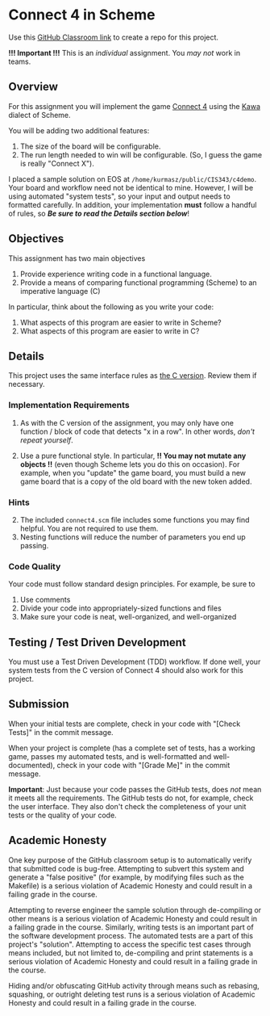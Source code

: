 # Connect 4 in Scheme

Use this [GitHub Classroom link](https://classroom.github.com/a/U3xDWEk-) to create a repo for this project.

**!!! Important !!!** This is an _individual_ assignment.  You _may not_ work in teams.

## Overview

For this assignment you will implement the game [Connect 4](https://kevinshannon.dev/connect4) using the [Kawa](https://www.gnu.org/software/kawa) dialect of Scheme. 

You will be adding two additional features:
1. The size of the board will be configurable.
2. The run length needed to win will be configurable.  (So, I guess the game is really "Connect X").

I placed a sample solution on EOS at `/home/kurmasz/public/CIS343/c4demo`.  Your board and workflow need not be identical to mine.  However, I will be using automated "system tests", so your input and output needs to formatted carefully.  In addition, your implementation **must** follow a handful of rules, so **_Be sure to read the Details section below_**!

## Objectives

This assignment has two main objectives
1. Provide experience writing code in a functional language.
2. Provide a means of comparing functional programming (Scheme) to an imperative language (C)

In particular, think about the following as you write your code:
1. What aspects of this program are easier to write in Scheme?
2. What aspects of this program are easier to write in C?

## Details

This project uses the same interface rules as [the C version](https://github.com/kurmasz-assignments/cis343-connect4-c).  Review them if necessary.

### Implementation Requirements

1. As with the C version of the assignment, you may only have one function / block of code that detects "x in a row".  In other words, *don't repeat yourself*.

2. Use a pure functional style.  In particular, **!! You may not mutate any objects !!** (even though Scheme lets you do this on occasion). For example, when you "update" the game board, you must build a new game board that is a copy of the old board with the new token added.

### Hints

2. The included `connect4.scm` file includes some functions you may find helpful.  You are not required to use them.
3. Nesting functions will reduce the number of parameters you end up passing.

### Code Quality

Your code must follow standard design principles.  For example, be sure to
   1. Use comments 
   2. Divide your code into appropriately-sized functions and files
   3. Make sure your code is neat, well-organized, and well-organized

## Testing / Test Driven Development

You must use a Test Driven Development (TDD) workflow.  If done well, your system tests from the C version of Connect 4 should also work for this project.

## Submission

When your initial tests are complete, check in your code with "[Check Tests]" in the commit message.

When your project is complete (has a complete set of tests, has a working game, passes my automated tests, and is well-formatted and well-documented), 
check in your code with "[Grade Me]" in the commit message.

**Important**: Just because your code passes the GitHub tests, does _not_ mean it meets all the requirements. The GitHub tests do not, for example, check the user interface.  They also don't check the completeness of your unit tests or the quality of your code.

## Academic Honesty

One key purpose of the GitHub classroom setup is to automatically verify that submitted code is bug-free.  Attempting to subvert this system and generate a "false positive" (for example, by modifying files such as the Makefile) is a serious violation of Academic Honesty and could result in a failing grade in the course.

Attempting to reverse engineer the sample solution through de-compiling or other means is a serious violation of Academic Honesty and could result in a failing grade in the course.  Similarly, writing tests is an important part of the software development process. The automated tests are a part of this project's "solution".  Attempting to access the specific test cases through means included, but not limited to, de-compiling and print statements is a serious violation of Academic Honesty and could result in a failing grade in the course.

Hiding and/or obfuscating GitHub activity through means such as rebasing, squashing, or outright deleting test runs is a serious violation of Academic Honesty and could result in a failing grade in the course.



